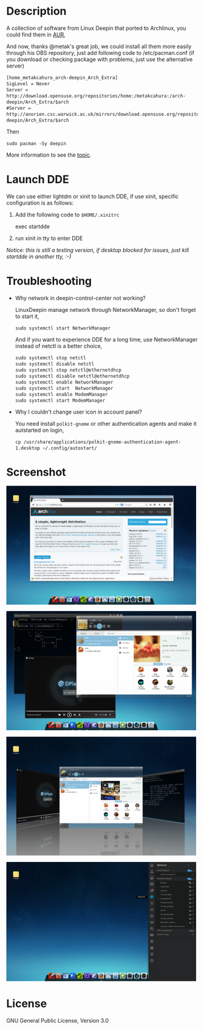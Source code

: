 # Description

A collection of software from Linux Deepin that ported to Archlinux,
you could find them in
[AUR](https://aur.archlinux.org/packages/?O=0&C=0&SeB=nd&K=deepin&outdated=&SB=n&SO=a&PP=50&do_Search=Go),

And now, thanks @metak's great job, we could install all them more easily
through his OBS repository, just add following code to
/etc/pacman.conf (if you download or checking package with problems,
just use the alternative server)

    [home_metakcahura_arch-deepin_Arch_Extra]
    SigLevel = Never
    Server = http://download.opensuse.org/repositories/home:/metakcahura:/arch-deepin/Arch_Extra/$arch
    #Server = http://anorien.csc.warwick.ac.uk/mirrors/download.opensuse.org/repositories/home:/metakcahura:/arch-deepin/Arch_Extra/$arch

Then
    
    sudo pacman -Sy deepin
  
More information to see the [topic](https://bbs.archlinux.org/viewtopic.php?id=181861).

# Launch DDE
  We can use either lightdm or xinit to launch DDE, if use xinit,
  specific configuration is as follows:
  
  1. Add the following code to `$HOME/.xinitrc`
  
     exec startdde
        
  2. run xinit in tty to enter DDE
  
  
  *Notice: this is still a testing version, if desktop blocked for
   issues, just kill startdde in another tty, :-)*
  
# Troubleshooting
  - Why network in deepin-control-center not working?
  
    LinuxDeepin manage network through NetworkManager, so don't
    forget to start it,
     
        sudo systemctl start NetworkManager
     
    And if you want to experience DDE for a long time, use
    NetworkManager instead of netctl is a better choice,
     
        sudo systemctl stop netctl
        sudo systemctl disable netctl
        sudo systemctl stop netctl@ethernetdhcp
        sudo systemctl disable netctl@ethernetdhcp
        sudo systemctl enable NetworkManager
        sudo systemctl start  NetworkManager
        sudo systemctl enable ModemManager
        sudo systemctl start ModemManager

  - Why I couldn't change user icon in account panel?

    You need install `polkit-gnome` or other authentication agents and
    make it autstarted on login,

        cp /usr/share/applications/polkit-gnome-authentication-agent-1.desktop ~/.config/autostart/

# Screenshot

<img src="./screenshot/dde_2014_01.png"
width=500/>

<img src="./screenshot/dde_2014_02.png"
width=500/>

<img src="./screenshot/dde_2014_03.png"
width=500/>

<img src="./screenshot/dde_2014_04.png"
width=500/>

# License

GNU General Public License, Version 3.0
